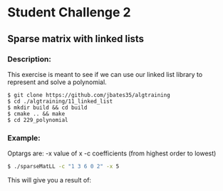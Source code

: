# Student Challenge 2
## Sparse matrix with linked lists
### Description:
This exercise is meant to see if we can use our linked list library to represent and solve a polynomial.
```
$ git clone https://github.com/jbates35/algtraining
$ cd ./algtraining/11_linked_list
$ mkdir build && cd build
$ cmake .. && make
$ cd 229_polynomial
```
### Example:
Optargs are:
-x value of x
-c coefficients (from highest order to lowest)
```bash
$ ./sparseMatLL -c "1 3 6 0 2" -x 5
```
This will give you a result of:
```

```